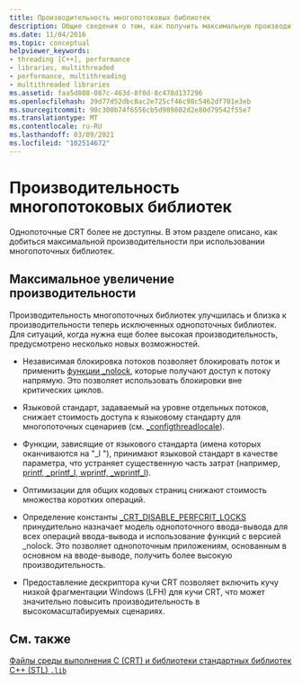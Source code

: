 ```yaml
---
title: Производительность многопотоковых библиотек
description: Общие сведения о том, как получить максимальную производительность из многопоточных библиотек среды выполнения Microsoft C.
ms.date: 11/04/2016
ms.topic: conceptual
helpviewer_keywords:
- threading [C++], performance
- libraries, multithreaded
- performance, multithreading
- multithreaded libraries
ms.assetid: faa5d808-087c-463d-8f0d-8c478d137296
ms.openlocfilehash: 39d77d52dbc8ac2e725cf46c98c5462df701e3eb
ms.sourcegitcommit: 90c300b74f6556cb5d989802d2e80d79542f55e7
ms.translationtype: MT
ms.contentlocale: ru-RU
ms.lasthandoff: 03/09/2021
ms.locfileid: "102514672"
---
```

# <a name="multithreaded-libraries-performance"></a>Производительность многопотоковых библиотек

Однопоточные CRT более не доступны. В этом разделе описано, как добиться максимальной производительности при использовании многопоточных библиотек.

## <a name="maximizing-performance"></a>Максимальное увеличение производительности

Производительность многопоточных библиотек улучшилась и близка к производительности теперь исключенных однопоточных библиотек. Для ситуаций, когда нужна еще более высокая производительность, предусмотрено несколько новых возможностей.

- Независимая блокировка потоков позволяет блокировать поток и применить [функции _nolock](../c-runtime-library/nolock-functions.md), которые получают доступ к потоку напрямую. Это позволяет использовать блокировки вне критических циклов.

- Языковой стандарт, задаваемый на уровне отдельных потоков, снижает стоимость доступа к языковому стандарту для многопоточных сценариев (см. [_configthreadlocale](../c-runtime-library/reference/configthreadlocale.md)).

- Функции, зависящие от языкового стандарта (имена которых оканчиваются на "_l "), принимают языковой стандарт в качестве параметра, что устраняет существенную часть затрат (например, [printf, _printf_l, wprintf, _wprintf_l](../c-runtime-library/reference/printf-printf-l-wprintf-wprintf-l.md)).

- Оптимизации для общих кодовых страниц снижают стоимость множества коротких операций.

- Определение константы [_CRT_DISABLE_PERFCRIT_LOCKS](../c-runtime-library/crt-disable-perfcrit-locks.md) принудительно назначает модель однопоточного ввода-вывода для всех операций ввода-вывода и использование функций с версией _nolock. Это позволяет однопоточным приложениям, основанным в основном на вводе-выводе, получить более высокую производительность.

- Предоставление дескриптора кучи CRT позволяет включить кучу низкой фрагментации Windows (LFH) для кучи CRT, что может значительно повысить производительность в высокомасштабируемых сценариях.

## <a name="see-also"></a>См. также

[Файлы среды выполнения C (CRT) и библиотеки стандартных библиотек C++ (STL) `.lib`](../c-runtime-library/crt-library-features.md)
